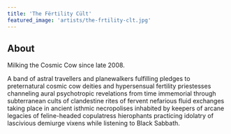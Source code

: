 ```yaml
---
title: 'The Fërtility Cült'
featured_image: 'artists/the-frtility-clt.jpg'
---
```


## About

Milking the Cosmic Cow since late 2008.

A band of astral travellers and planewalkers fulfilling pledges to preternatural cosmic cow deities and hypersensual fertility priestesses channeling aural psychotropic revelations from time immemorial through subterranean cults of clandestine rites of fervent nefarious fluid exchanges taking place in ancient isthmic necropolises inhabited by keepers of arcane legacies of feline-headed copulatress hierophants practicing idolatry of lascivious demiurge vixens while listening to Black Sabbath.
